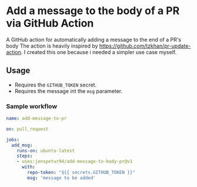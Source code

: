 # Add a message to the body of a PR via GitHub Action

A GitHub action for automatically adding a message to the end of a PR's body
The action is heavily inspired by https://github.com/tzkhan/pr-update-action.
I created this one because i needed a simpler use case myself.

## Usage

- Requires the `GITHUB_TOKEN` secret.
- Requires the message int the `msg` parameter.

### Sample workflow

```yml
name: add-message-to-pr

on: pull_request

jobs:
  add_msg:
    runs-on: ubuntu-latest
    steps:
    - uses:jenspetur94/add-message-to-body-pr@v1
      with:
        repo-token: "${{ secrets.GITHUB_TOKEN }}"
        msg: 'message to be added'
```
